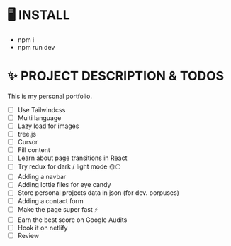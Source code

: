 # 🖥️ INSTALL

- npm i
- npm run dev

# ✨ PROJECT DESCRIPTION & TODOS

This is my personal portfolio.

- [ ] Use Tailwindcss
- [ ] Multi language
- [ ] Lazy load for images
- [ ] tree.js
- [ ] Cursor
- [ ] Fill content
- [ ] Learn about page transitions in React
- [ ] Try redux for dark / light mode 🌞🌕
- [ ] Adding a navbar
- [ ] Adding lottie files for eye candy
- [ ] Store personal projects data in json (for dev. porpuses)
- [ ] Adding a contact form
- [ ] Make the page super fast ⚡️
- [ ] Earn the best score on Google Audits
- [ ] Hook it on netlify
- [ ] Review
